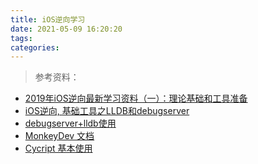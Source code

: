 ```yaml
---
title: iOS逆向学习
date: 2021-05-09 16:20:20
tags:
categories:
---
```


> 参考资料：

- [2019年iOS逆向最新学习资料（一）：理论基础和工具准备
  ](https://www.jianshu.com/p/f229f8df3220)
- [iOS逆向, 基础工具之LLDB和debugserver](https://www.jianshu.com/p/8d42d71fb9e1)
- [debugserver+lldb使用](https://juejin.cn/post/6844904094360961037)
- [MonkeyDev 文档](https://github.com/AloneMonkey/MonkeyDev/wiki/%E5%BC%80%E5%A7%8B%E4%BD%BF%E7%94%A8)
- [Cycript 基本使用](https://www.jianshu.com/p/991b13c10c1f)
